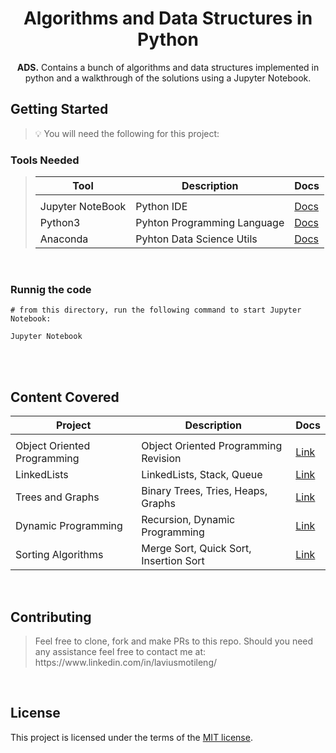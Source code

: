 <h1 align="center">Algorithms and Data Structures in Python</h1>
<p align="center">
<b>ADS.</b> Contains a bunch of algorithms and data structures implemented in python and a walkthrough of the solutions using a Jupyter Notebook.
</p>

## Getting Started

<blockquote>
<p>
💡 You will need the following for this project:
</p>
</blockquote>

### Tools  Needed
<blockquote>

| Tool                  | Description                                 | Docs                                     |
| ------------          | ------------------------------------------- | -------------------------------          |
|                       |                                             |                                          |
| Jupyter NoteBook      | Python IDE                                  | [Docs](https://brew.sh/)                 |
| Python3               | Pyhton Programming Language                 | [Docs](https://www.python.org/downloads) |
| Anaconda              | Pyhton Data Science Utils                   | [Docs](https://www.anaconda.com)         |
</blockquote><br>

### Runnig the code

```
# from this directory, run the following command to start Jupyter Notebook:

Jupyter Notebook
```

<br>

<br>

## Content Covered

| Project      | Description                                 | Docs                            |
| ------------ | ------------------------------------------- | ------------------------------- |
|                             |
| Object Oriented Programming | Object Oriented Programming Revision   | [Link](./src/OOP)         |
| LinkedLists                 | LinkedLists, Stack, Queue              | [Link](./src/LinkedLists) |
| Trees and Graphs            | Binary Trees, Tries, Heaps, Graphs     | [Link](./src/TreesAndGraphs) |
| Dynamic Programming         | Recursion, Dynamic Programming         | [Link](./src/DynamicProgramming)  |
| Sorting Algorithms          | Merge Sort, Quick Sort, Insertion Sort | [Link](./src/Sorting)  |



<br>

## Contributing

<blockquote>
<p>
Feel free to clone, fork and make PRs to this repo. Should you need any assistance feel free to contact me at:
https://www.linkedin.com/in/laviusmotileng/
<br>
</p>
</blockquote>

<br>

## License

This project is licensed under the terms of the
[MIT license](/LICENSE).
